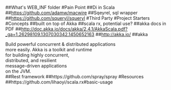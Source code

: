 ##What's WEB_INF folder
#Pain Point
##Di in Scala
##https://github.com/adamw/macwire
##Sqeyrel, sql wrapper
##https://github.com/squeryl/squeryl
#Third Party
#Project Starters
#Concepts
##built on top of Akka
##scala rx, potential use?
##akka docs in PDF
##http://doc.akka.io/docs/akka/2.4.1/AkkaScala.pdf?_ga=1.26298109.1307030342.1450652163
##http://akka.io/
##akka
<div>Build powerful concurrent &amp; distributed applications</div><div>more easily. Akka is a toolkit and runtime</div><div>for building highly concurrent,</div><div>distributed, and resilient</div><div>message-driven applications</div><div>on the JVM.</div>
##Rest framework
##https://github.com/spray/spray
#Resources
##https://github.com/lihaoyi/scala.rx#basic-usage
